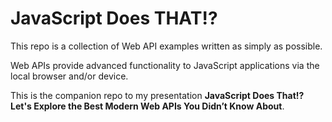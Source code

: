 # JavaScript Does THAT!?

This repo is a collection of Web API examples written as simply as possible.

Web APIs provide advanced functionality to JavaScript applications via the local browser and/or device.

This is the companion repo to my presentation **JavaScript Does That!? Let's Explore the Best Modern Web APIs You Didn’t Know About**.